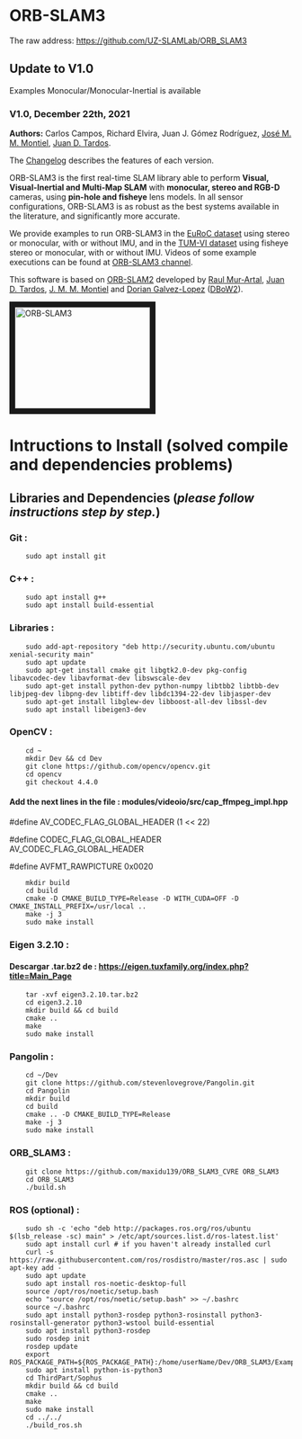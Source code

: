 # ORB-SLAM3
The raw address:
https://github.com/UZ-SLAMLab/ORB_SLAM3

## Update to V1.0

Examples Monocular/Monocular-Inertial is available

### V1.0, December 22th, 2021
**Authors:** Carlos Campos, Richard Elvira, Juan J. Gómez Rodríguez, [José M. M. Montiel](http://webdiis.unizar.es/~josemari/), [Juan D. Tardos](http://webdiis.unizar.es/~jdtardos/).

The [Changelog](https://github.com/UZ-SLAMLab/ORB_SLAM3/blob/master/Changelog.md) describes the features of each version.

ORB-SLAM3 is the first real-time SLAM library able to perform **Visual, Visual-Inertial and Multi-Map SLAM** with **monocular, stereo and RGB-D** cameras, using **pin-hole and fisheye** lens models. In all sensor configurations, ORB-SLAM3 is as robust as the best systems available in the literature, and significantly more accurate.

We provide examples to run ORB-SLAM3 in the [EuRoC dataset](http://projects.asl.ethz.ch/datasets/doku.php?id=kmavvisualinertialdatasets) using stereo or monocular, with or without IMU, and in the [TUM-VI dataset](https://vision.in.tum.de/data/datasets/visual-inertial-dataset) using fisheye stereo or monocular, with or without IMU. Videos of some example executions can be found at [ORB-SLAM3 channel](https://www.youtube.com/channel/UCXVt-kXG6T95Z4tVaYlU80Q).

This software is based on [ORB-SLAM2](https://github.com/raulmur/ORB_SLAM2) developed by [Raul Mur-Artal](http://webdiis.unizar.es/~raulmur/), [Juan D. Tardos](http://webdiis.unizar.es/~jdtardos/), [J. M. M. Montiel](http://webdiis.unizar.es/~josemari/) and [Dorian Galvez-Lopez](http://doriangalvez.com/) ([DBoW2](https://github.com/dorian3d/DBoW2)).

<a href="https://youtu.be/HyLNq-98LRo" target="_blank"><img src="https://img.youtube.com/vi/HyLNq-98LRo/0.jpg"
alt="ORB-SLAM3" width="240" height="180" border="10" /></a>

# Intructions to Install (solved compile and dependencies problems)

## Libraries and Dependencies (*please follow instructions step by step.*)

### Git :
```shell script
    sudo apt install git
```

### C++ :
```shell script
    sudo apt install g++
    sudo apt install build-essential
```

### Libraries :
```shell script
    sudo add-apt-repository "deb http://security.ubuntu.com/ubuntu xenial-security main"
    sudo apt update
    sudo apt-get install cmake git libgtk2.0-dev pkg-config libavcodec-dev libavformat-dev libswscale-dev
    sudo apt-get install python-dev python-numpy libtbb2 libtbb-dev libjpeg-dev libpng-dev libtiff-dev libdc1394-22-dev libjasper-dev
    sudo apt-get install libglew-dev libboost-all-dev libssl-dev
    sudo apt install libeigen3-dev
```

### OpenCV :
```shell script
    cd ~
    mkdir Dev && cd Dev
    git clone https://github.com/opencv/opencv.git
    cd opencv
    git checkout 4.4.0
```

#### Add the next lines in the file : modules/videoio/src/cap_ffmpeg_impl.hpp 

  #define AV_CODEC_FLAG_GLOBAL_HEADER (1 << 22)

  #define CODEC_FLAG_GLOBAL_HEADER AV_CODEC_FLAG_GLOBAL_HEADER

  #define AVFMT_RAWPICTURE 0x0020

```shell script
    mkdir build
    cd build
    cmake -D CMAKE_BUILD_TYPE=Release -D WITH_CUDA=OFF -D CMAKE_INSTALL_PREFIX=/usr/local ..
    make -j 3
    sudo make install
```

### Eigen 3.2.10 :

#### Descargar .tar.bz2 de : https://eigen.tuxfamily.org/index.php?title=Main_Page
```shell script
    tar -xvf eigen3.2.10.tar.bz2
    cd eigen3.2.10
    mkdir build && cd build
    cmake ..
    make
    sudo make install
```

### Pangolin :
```shell script
    cd ~/Dev
    git clone https://github.com/stevenlovegrove/Pangolin.git
    cd Pangolin 
    mkdir build 
    cd build 
    cmake .. -D CMAKE_BUILD_TYPE=Release 
    make -j 3 
    sudo make install
```

### ORB_SLAM3 :
```shell script
    git clone https://github.com/maxidu139/ORB_SLAM3_CVRE ORB_SLAM3
    cd ORB_SLAM3
    ./build.sh
```

### ROS (optional) :
```shell script
    sudo sh -c 'echo "deb http://packages.ros.org/ros/ubuntu $(lsb_release -sc) main" > /etc/apt/sources.list.d/ros-latest.list'
    sudo apt install curl # if you haven't already installed curl
    curl -s https://raw.githubusercontent.com/ros/rosdistro/master/ros.asc | sudo apt-key add -
    sudo apt update
    sudo apt install ros-noetic-desktop-full
    source /opt/ros/noetic/setup.bash
    echo "source /opt/ros/noetic/setup.bash" >> ~/.bashrc
    source ~/.bashrc
    sudo apt install python3-rosdep python3-rosinstall python3-rosinstall-generator python3-wstool build-essential
    sudo apt install python3-rosdep
    sudo rosdep init
    rosdep update
    export ROS_PACKAGE_PATH=${ROS_PACKAGE_PATH}:/home/userName/Dev/ORB_SLAM3/Examples_old/ROS
    sudo apt install python-is-python3
    cd ThirdPart/Sophus
    mkdir build && cd build
    cmake ..
    make
    sudo make install
    cd ../../
    ./build_ros.sh
```











